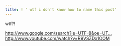 ```yaml
---
title: ! ' wtf i don’t know how to name this post'
---
```


<p>wtf?!</p>

<p><a href="http://www.google.com/search?ie=UTF-8&amp;oe=UTF-8&amp;q=Claudia+Mejia">http://www.google.com/search?ie=UTF-8&amp;oe=UT...</a>
<a href="http://www.youtube.com/watch?v=R9VSZDx1OOM">http://www.youtube.com/watch?v=R9VSZDx1OOM</a></p>
